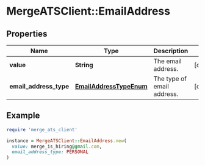 # MergeATSClient::EmailAddress

## Properties

| Name | Type | Description | Notes |
| ---- | ---- | ----------- | ----- |
| **value** | **String** | The email address. | [optional] |
| **email_address_type** | [**EmailAddressTypeEnum**](EmailAddressTypeEnum.md) | The type of email address. | [optional] |

## Example

```ruby
require 'merge_ats_client'

instance = MergeATSClient::EmailAddress.new(
  value: merge_is_hiring@gmail.com,
  email_address_type: PERSONAL
)
```

